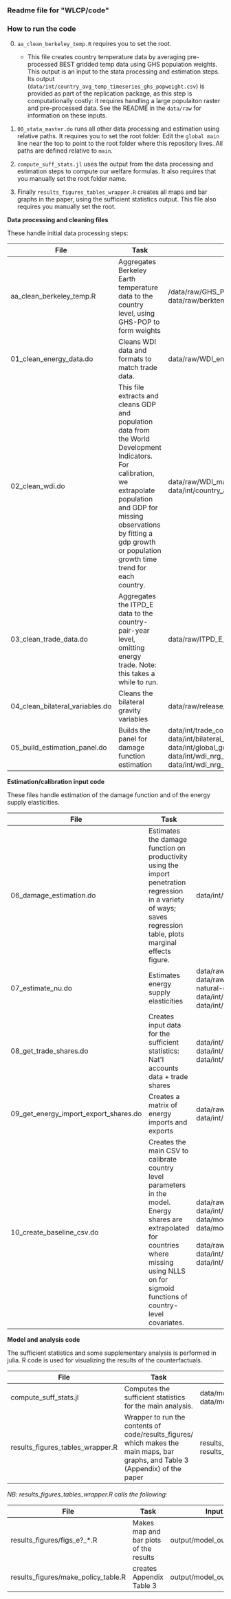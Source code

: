 
### Readme file for "WLCP/code"

### How to run the code

0. `aa_clean_berkeley_temp.R` requires you to set the root. 
   - This file creates country temperature data by averaging pre-processed BEST gridded temp data using GHS population weights. This output is an input to the stata processing and estimation steps. Its output (`data/int/country_avg_temp_timeseries_ghs_popweight.csv`) is provided as part of the replication package, as this step is computationally costly: it requires handling a large populaiton raster and pre-processed data. See the README in the `data/raw` for information on these inputs.

1. `00_stata_master.do` runs all other data processing and estimation using relative paths. It requires you to set the root folder. Edit the `global main` line near the top to point to the root folder where this repository lives. All paths are defined relative to `main`.
2. `compute_suff_stats.jl` uses the output from the data processing and estimation steps to compute our welfare formulas. It also requires that you manually set the root folder name.
3. Finally `results_figures_tables_wrapper.R` creates all maps and bar graphs in the paper, using the sufficient statistics output. This file also requires you manually set the root.

**Data processing and cleaning files**

These handle initial data processing steps:

| File                            | Task                                                         | Input                                                        | Output                                                 |
| ------------------------------- | ------------------------------------------------------------ | ------------------------------------------------------------ | ------------------------------------------------------ |
| aa_clean_berkeley_temp.R        | Aggregates Berkeley Earth temperature data to the country level, using GHS-POP to form weights | /data/raw/GHS_POP_E2015_GLOBE_R2023A_4326_30ss_V1_0.tif<br />data/raw/berktemp_1750-2019.csv | data/int/country_avg_temp_timeseries_ghs_popweight.csv |
| 01_clean_energy_data.do         | Cleans WDI data and formats to match trade data.             | data/raw/WDI_energy_data_extract.csv                         | data/int/wdi_nrg_o.dta <br />data/int/wdi_nrg_d.dta    |
| 02_clean_wdi.do                 | This file extracts and cleans GDP and population data from the World Development Indicators. For calibration, we extrapolate population and GDP for missing observations by fitting a gdp growth or population growth time trend for each country. | data/raw/WDI_main.csv<br />data/int/country_avg_temp_timeseries_ghs_popweight.csv | data/int/global_gdp_panel.dta                          |
| 03_clean_trade_data.do          | Aggregates the ITPD_E data to the country-pair-year level, omitting energy trade. Note: this takes a while to run. | data/raw/ITPD_E_R01.csv                                      | data/int/trade_collapse_noNRG.dta                      |
| 04_clean_bilateral_variables.do | Cleans the bilateral gravity variables                       | data/raw/release_2.1_1990_1999.csv                           | data/int/bilateral_costs.dta                           |
| 05_build_estimation_panel.do    | Builds the panel for damage function estimation              | data/int/trade_collapse_noNRG.dta<br />data/int/bilateral_costs.dta<br />data/int/global_gdp_panel.dta<br />data/int/wdi_nrg_o.dta<br />data/int/wdi_nrg_d.dta | data/int/trade_estimation_panel.dta                    |



**Estimation/calibration input code**

These files handle estimation of the damage function and of the energy supply elasticities.

| File                                  | Task                                                         | Input                                                        | Output                                                       |
| ------------------------------------- | ------------------------------------------------------------ | ------------------------------------------------------------ | ------------------------------------------------------------ |
| 06_damage_estimation.do               | Estimates the damage function on productivity using the import penetration regression in a variety of ways; saves regression table, plots marginal effects figure. | data/int/trade_estimation_panel                              | output/tables/grav_results.tex<br />output/figures/me_fig.png |
| 07_estimate_nu.do                     | Estimates energy supply elasticities                         | data/raw/coal-prices.csv<br />data/raw/crude-oil-prices.csv<br />natural-gas-prices.csv<br />data/int/global_gdp_panel.dta<br />data/int/wdi_nrg_o.dta | output/figures/coalprice.png<br />data/model_input/nu_fossil.csv<br />data/model_input/nu_coal.csv<br />output/figures/supply_elas_fig.png<br />output/figures/eb_shrink.png |
| 08_get_trade_shares.do                | Creates input data for the sufficient statistics: Nat'l accounts data + trade shares | data/int/wdi_nrg_o.dta<br />data/int/global_gdp_panel.dta<br />data/int/trade_collapse_noNRG.dta | data/model_input/trade_shares.csv                            |
| 09_get_energy_import_export_shares.do | Creates a matrix of energy imports and exports               | data/raw/ITPD_E_R01.csv<br />data/int/global_gdp_panel.dta   | data/int/nrg_export_totals.dta<br />data/int/nrg_import_totals.dta<br />data/model_input/nrg_trade_share.csv |
| 10_create_baseline_csv.do             | Creates the main CSV to calibrate country level parameters in the model. Energy shares are extrapolated for countries where missing using NLLS on for sigmoid functions of country-level covariates. | data/raw/WDI_carbon.csv<br />data/int/nrg_trade_share.csv<br />data/model_input/nu_coal.csv<br />data/model_input/nu_fossil.csv<br /><br />data/raw/owid-energy-data.csv<br />data/int/wdi_nrg_o.dta<br />data/int/global_gdp_panel | data/model_input/baseline_csv_suff_stat.csv                  |



**Model and analysis code**

The sufficient statistics and some supplementary analysis is performed in julia. R code is used for visualizing the results of the counterfactuals.

| File                             | Task                                                         | Input                                                        | Output                                                       |
| -------------------------------- | ------------------------------------------------------------ | ------------------------------------------------------------ | ------------------------------------------------------------ |
| compute_suff_stats.jl            | Computes the sufficient statistics for the main analysis.    | data/model_input/baseline_csv_suff_stat.csv<br />data/model_input/trade_shares.csv | output/figures/data_tradeshare_matrix_v5_25.png<br />output/figures/data_incomeshare_matrix_v5_25.png<br />output/model_output/*.csv |
| results_figures_tables_wrapper.R | Wrapper to run the contents of code/results_figures/ which makes the main maps, bar graphs, and Table 3 (Appendix) of the paper | results_figures/figs_e?_*.R<br />results_figures/make_policy_table.R | output/figures/welfare_*.png<br />output/tables/carbon_tax_table.tex |

*NB: results_figures_tables_wrapper.R calls the following:*

| File                                | Task                                   | Input                     | Output                             |
| ----------------------------------- | -------------------------------------- | ------------------------- | ---------------------------------- |
| results_figures/figs_e?_*.R         | Makes map and bar plots of the results | output/model_output/*.csv | output/figures/welfare_*.png       |
| results_figures/make_policy_table.R | creates Appendix Table 3               | output/model_output/*.csv | output/tables/carbon_tax_table.tex |

